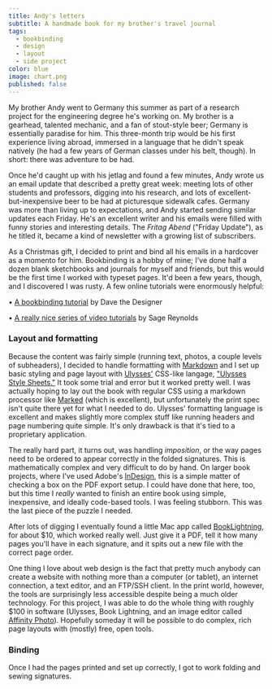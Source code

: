 ```yaml
---
title: Andy's letters
subtitle: A handmade book for my brother's travel journal
tags: 
  - bookbinding
  - design
  - layout
  - side project
color: blue
image: chart.png
published: false
---
```


My brother Andy went to Germany this summer as part of a research project for the engineering degree he's working on. My brother is a gearhead, talented mechanic, and a fan of stout-style beer; Germany is essentially paradise for him. This three-month trip would be his first experience living abroad, immersed in a language that he didn't speak natively (he had a few years of German classes under his belt, though). In short: there was adventure to be had.

Once he'd caught up with his jetlag and found a few minutes, Andy wrote us an email update that described a pretty great week: meeting lots of other students and professors, digging into his research, and lots of excellent-but-inexpensive beer to be had at picturesque sidewalk cafes. Germany was more than living up to expectations, and Andy started sending similar updates each Friday. He's an excellent writer and his emails were filled with funny stories and interesting details. The _Fritag Abend_ ("Friday Update"), as he titled it, became a kind of newsletter with a growing list of subscribers. 

As a Christmas gift, I decided to print and bind all his emails in a hardcover as a momento for him. Bookbinding is a hobby of mine; I've done half a dozen blank sketchbooks and journals for myself and friends, but this would be the first time I worked with typeset pages. It'd been a few years, though, and I discovered I was rusty. A few online tutorials were enormously helpful:

&bull; [A bookbinding tutorial](http://www.davethedesigner.net/booktut/index.html) by Dave the Designer

&bull; [A really nice series of video tutorials](https://www.youtube.com/watch?v=8gc9wnUCfIk&list=PLHLPxhK9q222MPRhMq_jK0chDYsUn5-5u) by Sage Reynolds

### Layout and formatting

Because the content was fairly simple (running text, photos, a couple levels of subheaders), I decided to handle formatting with [Markdown](http://daringfireball.net/projects/markdown/) and I set up basic styling and page layout with [Ulysses'](http://www.ulyssesapp.com) CSS-like langage, ["Ulysses Style Sheets."](http://www.ulyssesapp.com/styles/) It took some trial and error but it worked pretty well. I was actually hoping to lay out the book with regular CSS using a markdown processor like [Marked](http://marked2app.com) (which is excellent), but unfortunately the print spec isn't quite there yet for what I needed to do. Ulysses' formatting language is excellent and makes slightly more complex stuff like running headers and page numbering quite simple. It's only drawback is that it's tied to a proprietary application.

The really hard part, it turns out, was handling _imposition_, or the way pages need to be ordered to appear correctly in the folded signatures. This is mathematically complex and very difficult to do by hand. On larger book projects, where I've used Adobe's [InDesign](http://www.adobe.com/products/indesign.html), this is a simple matter of checking a box on the PDF export setup. I could have done that here, too, but this time I _really_ wanted to finish an entire book using simple, inexpensive, and ideally code-based tools. I was feeling stubborn. This was the last piece of the puzzle I needed.

After lots of digging I eventually found a little Mac app called [BookLightning](https://itunes.apple.com/us/app/booklightning/id480149078?mt=12), for about $10, which worked really well. Just give it a PDF, tell it how many pages you'll have in each signature, and it spits out a new file with the correct page order.

One thing I love about web design is the fact that pretty much anybody can create a website with nothing more than a computer (or tablet), an internet connection, a text editor, and an FTP/SSH client. In the print world, however, the tools are surprisingly less accessible despite being a much older technology. For this project, I was able to do the whole thing with roughly $100 in software (Ulysses, Book Lightning, and an image editor called [Affinity Photo](https://affinity.serif.com/en-us/photo/)). Hopefully someday it will be possible to do complex, rich page layouts with (mostly) free, open tools.

### Binding

Once I had the pages printed and set up correctly, I got to work folding and sewing signatures.
